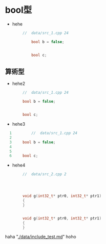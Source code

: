 # bool型
* hehe

```.cpp
        //  data/src_1.cpp 24

            bool b = false;


            bool c;
```

## 算術型
* hehe2

```.cpp
        //  data/src_1.cpp 24

        bool b = false;


        bool c;
```

* hehe3

```.cpp
  1         //  data/src_1.cpp 24
  2 
  3     bool b = false;
  4 
  5 
  6     bool c;
```

* hehe4

```.cpp
        //  data/src_2.cpp 2




        void g(int32_t* ptr0, int32_t* ptr1)
        {
        }

```

```.cpp

        void g(int32_t* ptr0, int32_t* ptr1)
        {
        }

```

haha "[./data/include_test.md](---)" hoho


